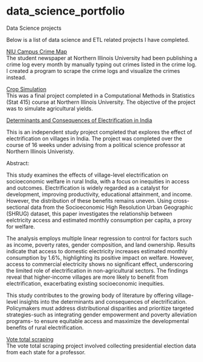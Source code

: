 # data_science_portfolio
Data Science projects 

Below is a list of data science and ETL related projects I have completed. 

[NIU Campus Crime Map](https://github.com/Doommen3/data_science_portfolio/tree/main/Crime_map_Northern_Star)  
The student newspaper at Northern Illinois University had been publishing a crime log every month by manually typing out crimes listed in the crime log. I created a program to scrape the crime logs and visualize the crimes instead. 

[Crop Simulation](https://github.com/Doommen3/data_science_portfolio/tree/main/Crop_simulation)  
This was a final project completed in a Computational Methods in Statistics (Stat 415) course at Northern Illinois University. The objective of the project was to simulate agricultural yields. 


[Determinants and Consequences of Electrification in India](https://github.com/Doommen3/data_science_portfolio/tree/main/Consequences%20and%20Determinants%20of%20Electrification%20in%20India/Independentstudy_honorsproject)  

This is an independent study project completed that explores the effect of electrification on villages in India. The project was completed over the course of 16 weeks under advising from a political science professor at Northern Illinois Univeristy. 

Abstract:  

This study examines the effects of village-level electrification on socioeconomic welfare in rural India, with a focus on inequities in access and outcomes. Electrification is widely regarded as a catalyst for development, improving productivity, educational attainment, and income. However, the distribution of these benefits remains uneven. Using cross-sectional data from the Socioeconomic High Resolution Urban Geographic (SHRUG) dataset, this paper investigates the relationship between eelctricity access and estimated monthly consumption per capita, a proxy for welfare.

The analysis employs multiple linear regression to control for factors such as income, poverty rates, gender composition, and land ownership. Results indicate that access to domestic electricity increases estimated monthly consumption by 1.6%, highlighting its positive impact on welfare. However, access to commercial electricity shows no significant effect, underscoring the limited role of electrification in non-agricultural sectors. The findings reveal that higher-income villages are more likely to benefit from electrification, exacerbating existing socioeconomic inequities.

This study contributes to the growing body of literature by offering village-level insights into the determinants and consequences of electrification. Policymakers must address distributional disparities and prioritize targeted strategies-such as integrating gender empowerment and poverty alleviation programs- to ensure equitable access and masximize the developmental benefits of rural electrification.

[Vote total scraping](https://github.com/Doommen3/data_science_portfolio/tree/main/vote_total_scraping/vote_total_scraping)  
The vote total scraping project involved collecting presidential election data from each state for a professor. 
